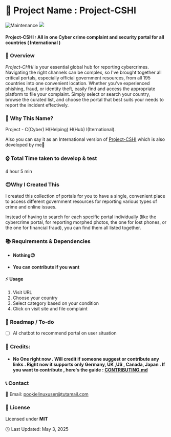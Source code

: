 
🚀 Project Name : Project-CSHI
===============

![Maintenance](https://img.shields.io/badge/Maintained%3F-yes-purple.svg)
<a href="https://github.com/gigachad80/grep-backURLs/issues"><img src="https://img.shields.io/badge/contributions-welcome-brightgreen.svg?style=flat"></a>

#### Project-CSHI : All in one Cyber crime complaint and security portal for all countries ( International ) 

### 📌 Overview


 *_Project-CHHI_* is your essential global hub for reporting cybercrimes. Navigating the right channels can be complex, so I've brought together all critical portals, especially official government resources, from all 195 countries into one convenient location. Whether you've experienced phishing, fraud, or identity theft, easily find and access the appropriate platform to file your complaint. Simply select or search your country, browse the curated list, and choose the portal that best suits your needs to report the incident effectively.

### 🤔 Why This Name?

Project - C(Cyber) H(Helping) H(Hub) I(Iternational). 

Also you can say it as an International version of [Project-CSHI](https://project-cshi.netlify.app/) which is also developed by me🫠


### ⌚ Total Time taken to develop & test

 4 hour 5 min

### 🙃Why I Created This

 I created this collection of portals for you to have a single, convenient place to access different government resources for reporting various types of crime and online issues.

Instead of having to search for each specific portal individually (like the cybercrime portal, for reporting morphed photos, the one for lost phones, or the one for financial fraud), you can find them all listed together.

### 📚  Requirements & Dependencies

* #### Nothing😉
* #### You can contribute if you want 

#### ⚡ Usage

 1. Visit URL
 2. Choose your country
 3. Select category based on your condition  
 4. Click on visit site and file complaint


### 📝 Roadmap / To-do 

- [ ] AI chatbot to recommend portal on user situation

### 💓 Credits:


 * #### No One right now . Will credit if someone suggest or contribute any links . Right now it supports only Germany, UK ,US , Canada, Japan . If you want to contribute , here's the guide : [CONTRIBUTING.md](https://github.com/gigachad80/Project-CHHI/blob/main/CONTRIBUTING.md)

### 📞 Contact

 📧 Email: pookielinuxuser@tutamail.com


### 📄 License

Licensed under **MIT**

🕒 Last Updated: May 3, 2025 
